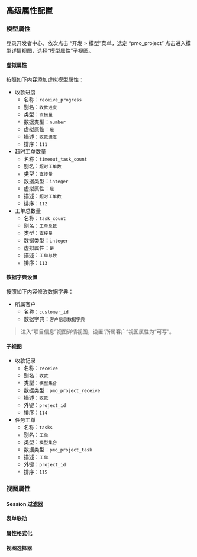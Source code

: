 ## 高级属性配置

### 模型属性

登录开发者中心，依次点击 “开发 > 模型”菜单，选定 “pmo_project” 点击进入模型详情视图，选择“模型属性”子视图。

#### 虚拟属性

按照如下内容添加虚拟模型属性：
- 收款进度
    - 名称：```receive_progress```
    - 别名：```收款进度```
    - 类型：```直接量```
    - 数据类型：```number```
    - 虚拟属性：```是```
    - 描述：```收款进度```
    - 排序：```111```
- 超时工单数量
    - 名称：```timeout_task_count```
    - 别名：```超时工单数```
    - 类型：```直接量```
    - 数据类型：```integer```
    - 虚拟属性：```是```
    - 描述：```超时工单数```
    - 排序：```112```
- 工单总数量
    - 名称：```task_count```
    - 别名：```工单总数```
    - 类型：```直接量```
    - 数据类型：```integer```
    - 虚拟属性：```是```
    - 描述：```工单总数```
    - 排序：```113```

#### 数据字典设置

按照如下内容修改数据字典：
- 所属客户
    - 名称：```customer_id```
    - 数据字典：```客户信息数据字典```

> 进入“项目信息”视图详情视图，设置“所属客户”视图属性为“可写”。

#### 子视图

- 收款记录
    - 名称：```receive```
    - 别名：```收款```
    - 类型：```模型集合```
    - 数据类型：```pmo_project_receive```
    - 描述：```收款```
    - 外键：```project_id```
    - 排序：```114```
- 任务工单
    - 名称：```tasks```
    - 别名：```工单```
    - 类型：```模型集合```
    - 数据类型：```pmo_project_task```
    - 描述：```工单```
    - 外键：```project_id```
    - 排序：```115```

### 视图属性

#### Session 过滤器


#### 表单联动


#### 属性格式化


#### 视图选择器

